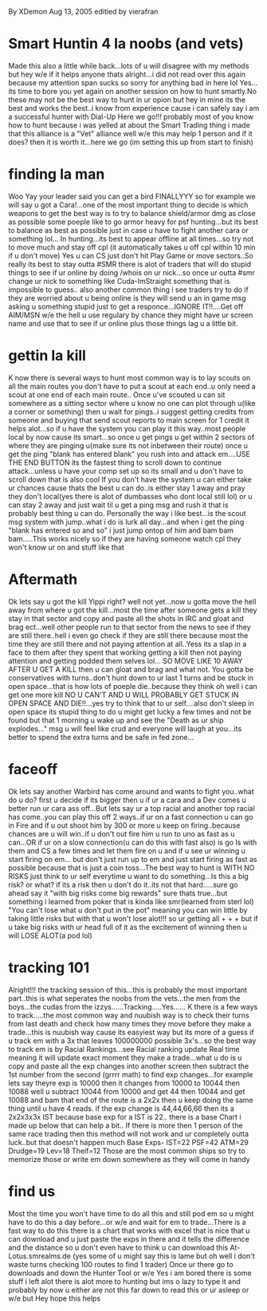 <!-- TITLE: Smart Hunting -->
<!-- SUBTITLE: A quick summary of Smart Hunting -->

By XDemon Aug 13, 2005
editied by vierafran
# Smart Huntin 4 la noobs (and vets)

Made this also a little while back...lots of u will disagree with my methods but hey w/e if it helps anyone thats alright...i did not read over this again because my attention span sucks so sorry for anything bad in here lol
Yes... its time to bore you yet again on another session on how to hunt smartly.No these may not be the best way to hunt in ur opion but hey in mine its the best and works the best..i know from experience cause i can safely say i am a successful hunter with Dial-Up Here we go!!! probably most of you know how to hunt because i was yelled at about the Smart Trading thing i made that this alliance is a "Vet" alliance well w/e this may help 1 person and if it does? then it is worth it...here we go (im setting this up from start to finish)
# finding la man

Woo Yay your leader said you can get a bird FINALLYYY so for example we will say u got a Cara!...one of the most important thing to decide is which weapons to get the best way is to try to balance shield/armor dmg as close as possible some poeple like to go armor heavy for psf hunting...but its best to balance as best as possible just in case u have to fight another cara or something lol...
In hunting...its best to appear offline at all times...so try not to move much and stay off cpl (it automatically takes u off cpl within 10 min if u don't move) Yes u can CS just don't hit Play Game or move sectors..So really its best to stay outta #SMR there is alot of traders that will do stupid things to see if ur online by doing /whois on ur nick...so once ur outta #smr change ur nick to something like Cuda-ImStraight something that is impossible to guess.. also another common thing i see traders try to do if they are worried about u being online is they will send u an in game msg asking u something stupid just to get a responce...IGNORE IT!!....Get off AIM/MSN w/e the hell u use regulary by chance they might have ur screen name and use that to see if ur online plus those things lag u a little bit.
# gettin la kill

K now there is several ways to hunt most common way is to lay scouts on all the main routes you don't have to put a scout at each end..u only need a scout at one end of each main route..
Once u've scouted u can sit somewhere as a sitting sector where u know no one can plot through u(like a corner or something) then u wait for pings..i suggest getting credits from someone and buying that send scout reports to main screen for 1 credit it helps alot...so if u have the system you can play it this way..most people local by now cause its smart...so once u get pings u get within 2 sectors of where they are pinging u(make sure its not inbetween their route) once u get the ping "blank has entered blank" you rush into and attack em....USE THE END BUTTON its the fastest thing to scroll down to continue attack...unless u have your comp set up so its small and u don't have to scroll down that is also cool
If you don't have the system u can either take ur chances cause thats the best u can do..is either stay 1 away and pray they don't local(yes there is alot of dumbasses who dont local still lol) or u can stay 2 away and just wait til u get a ping msg and rush it that is probably best thing u can do.
Personally the way i like best...is the scout msg system with jump..what i do is lurk all day...and when i get the ping "blank has entered so and so" i just jump ontop of him and bam bam bam.....This works nicely so if they are having someone watch cpl they won't know ur on and stuff like that
# Aftermath

Ok lets say u got the kill Yippi right? well not yet...now u gotta move the hell away from where u got the kill...most the time after someone gets a kill they stay in that sector and copy and paste all the shots in IRC and gloat and brag ect...well other people run to that sector from the news to see if they are still there..hell i even go check if they are still there because most the time they are still there and not paying attention at all..Yess its a slap in a face to them after they spent that working getting a kill then not paying attention and getting podded them selves lol... SO MOVE LIKE 10 AWAY AFTER U GET A KILL then u can gloat and brag and what not.
You gotta be conservatives with turns..don't hunt down to ur last 1 turns and be stuck in open space...that is how lots of poeple die..because they think oh well i can get one more kill NO U CAN'T AND U WILL PROBABLY GET STUCK IN OPEN SPACE AND DIE!!...yes try to think that to ur self....also don't sleep in open space its stupid thing to do u might get lucky a few times and not be found but that 1 morning u wake up and see the "Death as ur ship explodes..." msg u will feel like crud and everyone will laugh at you...its better to spend the extra turns and be safe in fed zone...
# faceoff

Ok lets say another Warbird has come around and wants to fight you..what do u do? first u decide if its bigger then u if ur a cara and a Dev comes u better run ur cara ass off...But lets say ur a top racial and another top racial has come..you can play this off 2 ways..if ur on a fast connection u can go in Fire and if u out shoot him by 300 or more u keep on firing..because chances are u will win..if u don't out fire him u run to uno as fast as u can...OR if ur on a slow connection(u can do this with fast also) is go Is with them and CS a few times and let them fire on u and if u see ur winning u start firing on em... but don't just run up to em and just start firing as fast as possible because that is just a coin toss...The best way to hunt is WITH NO RISKS just think to ur self everytime u want to do something...Is this a big risk? or what? if its a risk then u don't do it..its not that hard.....sure go ahead say it "with big risks come big rewards" sure thats true...but something i learned from poker that is kinda like smr(learned from sterl lol) "You can't lose what u don't put in the pot" meaning you can win little by taking little risks but with that u won't lose alot!!! so ur getting all + + + but if u take big risks with ur head full of it as the excitement of winning then u will LOSE ALOT(a pod lol)
# tracking 101

Alright!!! the tracking session of this...this is probably the most important part..this is what seperates the noobs from the vets...the men from the boys...the cudas from the izzys......Tracking.....Yes......
K there is a few ways to track.....the most common way and nuubish way is to check their turns from last death and check how many times they move before they make a trade...this is nuubish way cause its easyiest way but its more of a guess if u track em with a 3x that leaves 100000000 possible 3x's...so the best way to track em is by Racial Rankings...see Racial ranking update Real time meaning it will update exact moment they make a trade...what u do is u copy and paste all the exp changes into another screen then subtract the 1st number from the second (grrrr math) to find exp changes...for example lets say theyre exp is 10000 then it changes from 10000 to 10044 then 10088 well u subtract 10044 from 10000 and get 44 then 10044 and get 10088 and bam that end of the route is a 2x2x then u keep doing the same thing until u have 4 reads. if the exp change is 44,44,66,66 then its a 2x2x3x3x IST because base exp for a IST is 22.. there is a base Chart i made up below that can help a bit.. If there is more then 1 person of the same race trading then this method will not work and ur completely outta luck..but that doesn't happen much
Base Exps- IST=22 PSF=42 ATM=29 Drudge=19 Lev=18 Theif=12
Those are the most common ships so try to memorize those or write em down somewhere as they will come in handy
# find us

Most the time you won't have time to do all this and still pod em so u might have to do this a day before...or w/e and wait for em to trade...There is a fast way to do this there is a chart that works with excel that is nice that u can download and u just paste the exps in there and it tells the difference and the distance so u don't even have to think u can download this At-
Lotus.smrealms.de
(yes some of u might say this is lame but oh well i don't waste turns checking 100 routes to find 1 trader)
Once ur there go to downloads and down the Hunter Tool or w/e
Yes i am bored there is some stuff i left alot there is alot more to hunting but ims o lazy to type it and probably by now u either are not this far down to read this or ur asleep or w/e but Hey hope this helps
